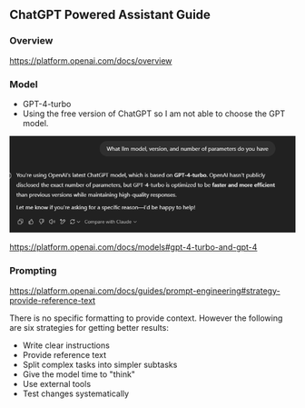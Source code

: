 ## ChatGPT Powered Assistant Guide

### Overview

https://platform.openai.com/docs/overview

### Model

- GPT-4-turbo
- Using the free version of ChatGPT so I am not able to choose the GPT model.

![ChatGPT Model and Version](chatgpt-version.png)

https://platform.openai.com/docs/models#gpt-4-turbo-and-gpt-4

### Prompting

https://platform.openai.com/docs/guides/prompt-engineering#strategy-provide-reference-text

There is no specific formatting to provide context. However the following are six strategies for getting better results:

- Write clear instructions
- Provide reference text
- Split complex tasks into simpler subtasks
- Give the model time to "think"
- Use external tools
- Test changes systematically





